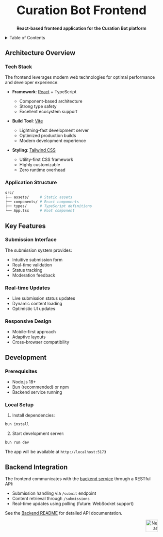 <!-- markdownlint-disable MD014 -->
<!-- markdownlint-disable MD033 -->
<!-- markdownlint-disable MD041 -->
<!-- markdownlint-disable MD029 -->

<div align="center">

<h1 style="font-size: 2.5rem; font-weight: bold;">Curation Bot Frontend</h1>

  <p>
    <strong>React-based frontend application for the Curation Bot platform</strong>
  </p>

</div>

<details>
  <summary>Table of Contents</summary>

- [Architecture Overview](#architecture-overview)
  - [Tech Stack](#tech-stack)
  - [Application Structure](#application-structure)
- [Key Features](#key-features)
  - [Submission Interface](#submission-interface)
  - [Real-time Updates](#real-time-updates)
  - [Responsive Design](#responsive-design)
- [Development](#development)
  - [Prerequisites](#prerequisites)
  - [Local Setup](#local-setup)
- [Backend Integration](#backend-integration)

</details>

## Architecture Overview

### Tech Stack

The frontend leverages modern web technologies for optimal performance and developer experience:

- **Framework**: [React](https://reactjs.org) + TypeScript
  - Component-based architecture
  - Strong type safety
  - Excellent ecosystem support

- **Build Tool**: [Vite](https://vitejs.dev)
  - Lightning-fast development server
  - Optimized production builds
  - Modern development experience

- **Styling**: [Tailwind CSS](https://tailwindcss.com)
  - Utility-first CSS framework
  - Highly customizable
  - Zero runtime overhead

### Application Structure

```bash
src/
├── assets/     # Static assets
├── components/ # React components
├── types/      # TypeScript definitions
└── App.tsx     # Root component
```

## Key Features

### Submission Interface

The submission system provides:

- Intuitive submission form
- Real-time validation
- Status tracking
- Moderation feedback

### Real-time Updates

- Live submission status updates
- Dynamic content loading
- Optimistic UI updates

### Responsive Design

- Mobile-first approach
- Adaptive layouts
- Cross-browser compatibility

## Development

### Prerequisites

- Node.js 18+
- Bun (recommended) or npm
- Backend service running

### Local Setup

1. Install dependencies:

```bash
bun install
```

2. Start development server:

```bash
bun run dev
```

The app will be available at `http://localhost:5173`

## Backend Integration

The frontend communicates with the [backend service](../backend/README.md) through a RESTful API:

- Submission handling via `/submit` endpoint
- Content retrieval through `/submissions`
- Real-time updates using polling (future: WebSocket support)

See the [Backend README](../backend/README.md) for detailed API documentation.

<div align="right">
<a href="https://nearbuilders.org" target="_blank">
<img
  src="https://builders.mypinata.cloud/ipfs/QmWt1Nm47rypXFEamgeuadkvZendaUvAkcgJ3vtYf1rBFj"
  alt="Near Builders"
  height="40"
/>
</a>
</div>
